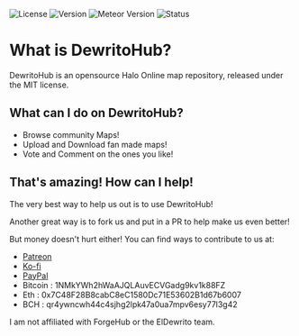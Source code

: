 ![License](https://img.shields.io/badge/license-MIT-blue.svg) ![Version](https://img.shields.io/badge/version-0.2.0-orange.svg)
![Meteor Version](https://img.shields.io/badge/meteor-1.6.1-green.svg)
![Status](https://img.shields.io/badge/status-alpha-black.svg)

# What is DewritoHub?
DewritoHub is an opensource Halo Online map repository, released under the MIT license.

## What can I do on DewritoHub?

* Browse community Maps!
* Upload and Download fan made maps!
* Vote and Comment on the ones you like!

## That's amazing! How can I help!

The very best way to help us out is to use DewritoHub!

Another great way is to fork us and put in a PR to help make us even better!

But money doesn't hurt either! You can find ways to contribute to us at:

* [Patreon](https://Patreon.com/finchMFG)
* [Ko-fi](https://ko-fi.com/finchMFG)
* [PayPal](https://paypal.me/finchMFG)
* Bitcoin : 1NMkYWh2hWaAJQLAuvECVGadg9kv1k88FZ
* Eth : 0x7C48F28B8cabC8eC1580Dc71E53602B1d67b6007
* BCH : qr4ywncwh44c4sjhg2lpk47a0ua7mpv6esy77l3g42

I am not affiliated with ForgeHub or the ElDewrito team.
